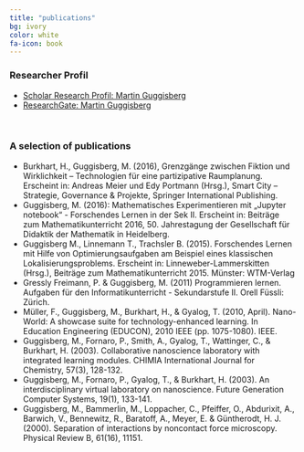 ```yaml
---
title: "publications"
bg: ivory
color: white
fa-icon: book
---
```


### Researcher Profil
- [Scholar Research Profil: Martin Guggisberg](https://scholar.google.ch/citations?user=Icc4GVkAAAAJ&hl=de)
- [ResearchGate: Martin Guggisberg](https://www.researchgate.net/profile/Martin_Guggisberg)

<br>

### A selection of publications

- Burkhart, H., Guggisberg, M. (2016), Grenzgänge zwischen Fiktion und Wirklichkeit – Technologien für eine partizipative Raumplanung. Erscheint in: Andreas Meier und Edy Portmann (Hrsg.), Smart City – Strategie, Governance & Projekte, Springer International Publishing.
- Guggisberg, M. (2016): Mathematisches Experimentieren mit „Jupyter notebook“ - Forschendes Lernen in der Sek II. Erscheint in: Beiträge zum Mathematikunterricht 2016, 50. Jahrestagung der Gesellschaft für Didaktik der Mathematik in Heidelberg.
- Guggisberg M., Linnemann T., Trachsler B.  (2015). Forschendes Lernen mit Hilfe von Optimierungsaufgaben am Beispiel eines klassischen Lokalisierungsproblems. Erscheint in: Linneweber-Lammerskitten (Hrsg.), Beiträge zum Mathematikunterricht 2015. Münster: WTM-Verlag
- Gressly Freimann, P. & Guggisberg, M. (2011) Programmieren lernen. Aufgaben für den Informatikunterricht - Sekundarstufe II. Orell Füssli: Zürich.
- Müller, F., Guggisberg, M., Burkhart, H., & Gyalog, T. (2010, April). Nano-World: A showcase suite for technology-enhanced learning. In Education Engineering (EDUCON), 2010 IEEE (pp. 1075-1080). IEEE. 
- Guggisberg, M., Fornaro, P., Smith, A., Gyalog, T., Wattinger, C., & Burkhart, H. (2003). Collaborative nanoscience laboratory with integrated learning modules. CHIMIA International Journal for Chemistry, 57(3), 128-132.
- Guggisberg, M., Fornaro, P., Gyalog, T., & Burkhart, H. (2003). An interdisciplinary virtual laboratory on nanoscience. Future Generation Computer Systems, 19(1), 133-141.
- Guggisberg, M., Bammerlin, M., Loppacher, C., Pfeiffer, O., Abdurixit, A., Barwich, V., Bennewitz, R., Baratoff, A., Meyer, E. & Güntherodt, H. J. (2000). Separation of interactions by noncontact force microscopy. Physical Review B, 61(16), 11151.